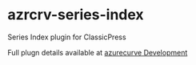 # azrcrv-series-index
Series Index plugin for ClassicPress

Full plugn details available at [azurecurve Development](https://development.azurecurve.co.uk/classicpress-plugins/series-index/)
